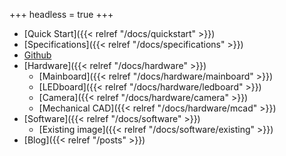 +++
headless = true
+++

- [Quick Start]({{< relref "/docs/quickstart" >}})
- [Specifications]({{< relref "/docs/specifications" >}})
- [Github](https://github.com/gloworm-vision/gloworm)
- [Hardware]({{< relref "/docs/hardware" >}})
  - [Mainboard]({{< relref "/docs/hardware/mainboard" >}})
  - [LEDboard]({{< relref "/docs/hardware/ledboard" >}})
  - [Camera]({{< relref "/docs/hardware/camera" >}})
  - [Mechanical CAD]({{< relref "/docs/hardware/mcad" >}})
- [Software]({{< relref "/docs/software" >}})
  - [Existing image]({{< relref "/docs/software/existing" >}})
- [Blog]({{< relref "/posts" >}})